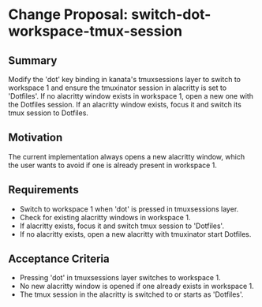 # Change Proposal: switch-dot-workspace-tmux-session

## Summary
Modify the 'dot' key binding in kanata's tmuxsessions layer to switch to workspace 1 and ensure the tmuxinator session in alacritty is set to 'Dotfiles'. If no alacritty window exists in workspace 1, open a new one with the Dotfiles session. If an alacritty window exists, focus it and switch its tmux session to Dotfiles.

## Motivation
The current implementation always opens a new alacritty window, which the user wants to avoid if one is already present in workspace 1.

## Requirements
- Switch to workspace 1 when 'dot' is pressed in tmuxsessions layer.
- Check for existing alacritty windows in workspace 1.
- If alacritty exists, focus it and switch tmux session to 'Dotfiles'.
- If no alacritty exists, open a new alacritty with tmuxinator start Dotfiles.

## Acceptance Criteria
- Pressing 'dot' in tmuxsessions layer switches to workspace 1.
- No new alacritty window is opened if one already exists in workspace 1.
- The tmux session in the alacritty is switched to or starts as 'Dotfiles'.